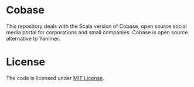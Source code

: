 Cobase
======

This repository deals with the Scala version of Cobase, open source social media portal for corporations and small companies. Cobase is open source alternative to Yammer.

# License

The code is licensed under [MIT License](http://opensource.org/licenses/MIT).